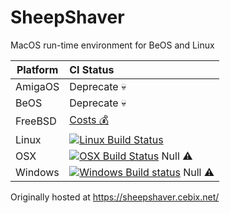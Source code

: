 # SheepShaver
MacOS run-time environment for BeOS and Linux

Platform | CI Status|
---------|:----------------
AmigaOS  | Deprecate 💀
BeOS     | Deprecate 💀
FreeBSD  | [Costs 💰](https://cirrus-ci.org/pricing/)
Linux    | [![Linux Build Status](http://badges.herokuapp.com/travis/emaculation/SheepShaver?env=BADGE=linux&label=build&branch=master)](https://travis-ci.org/emaculation/SheepShaver)
OSX      | [![OSX Build Status](http://badges.herokuapp.com/travis/emaculation/SheepShaver?env=BADGE=osx&label=build&branch=master)](https://travis-ci.org/emaculation/SheepShaver) Null ⚠️
Windows  | [![Windows Build status](https://ci.appveyor.com/api/projects/status/pxw2cf78ls0ee3ff/branch/master?svg=true)](https://ci.appveyor.com/project/ianfixes/SheepShaver) Null ⚠️

Originally hosted at https://sheepshaver.cebix.net/
